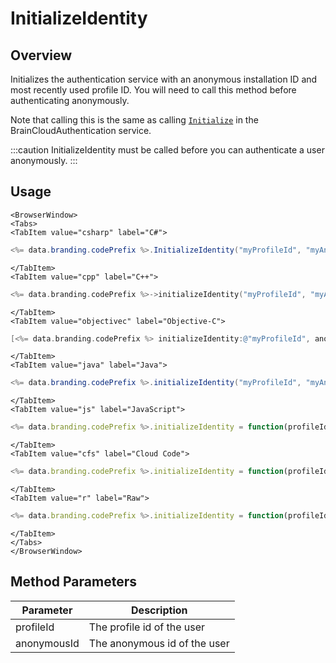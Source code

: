 # InitializeIdentity
## Overview
Initializes the authentication service with an anonymous installation ID and most recently used profile ID.
You will need to call this method before authenticating anonymously.

Note that calling this is the same as calling [<code>Initialize</code>](/api/capi/authentication/initialize) in the BrainCloudAuthentication service.

:::caution
InitializeIdentity must be called before you can authenticate a user anonymously.
:::

## Usage

```mdx-code-block
<BrowserWindow>
<Tabs>
<TabItem value="csharp" label="C#">
```

```csharp
<%= data.branding.codePrefix %>.InitializeIdentity("myProfileId", "myAnonymousId");
```

```mdx-code-block
</TabItem>
<TabItem value="cpp" label="C++">
```

```cpp
<%= data.branding.codePrefix %>->initializeIdentity("myProfileId", "myAnonymousId");
```

```mdx-code-block
</TabItem>
<TabItem value="objectivec" label="Objective-C">
```

```objectivec
[<%= data.branding.codePrefix %> initializeIdentity:@"myProfileId", anonymousId:@"myAnonymousId"];
```

```mdx-code-block
</TabItem>
<TabItem value="java" label="Java">
```

```java
<%= data.branding.codePrefix %>.initializeIdentity("myProfileId", "myAnonymousId");
```

```mdx-code-block
</TabItem>
<TabItem value="js" label="JavaScript">
```

```javascript
<%= data.branding.codePrefix %>.initializeIdentity = function(profileId, anonymousId)
```

```mdx-code-block
</TabItem>
<TabItem value="cfs" label="Cloud Code">
```

```javascript
<%= data.branding.codePrefix %>.initializeIdentity = function(profileId, anonymousId)
```

```mdx-code-block
</TabItem>
<TabItem value="r" label="Raw">
```

```javascript
<%= data.branding.codePrefix %>.initializeIdentity = function(profileId, anonymousId)
```

```mdx-code-block
</TabItem>
</Tabs>
</BrowserWindow>
```

## Method Parameters
Parameter | Description
--------- | -----------
profileId | The profile id of the user
anonymousId | The anonymous id of the user


